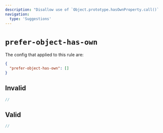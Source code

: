 ```yaml
---
description: "Disallow use of `Object.prototype.hasOwnProperty.call()` and prefer use of `Object.hasOwn()`"
navigation:
  type: 'Suggestions'
---
```


# `prefer-object-has-own`

The config that applied to this rule are:

```json
{
  "prefer-object-has-own": []
}
```

## Invalid

```js invalid
//
```

## Valid

```js valid
//
```
  